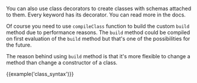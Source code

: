 You can also use class decorators to create classes with schemas attached to them.
Every keyword has its decorator. You can read more in the docs.

Of course you need to use `compileClass` function to build the custom `build` method due to performance reasons. The `build` method could be compiled on first evaluation of the `build` method but that's one of the possibilities for the future.

The reason behind using `build` method is that it's more flexible to change a method than change a constructor of a class.

{{example('class_syntax')}}
